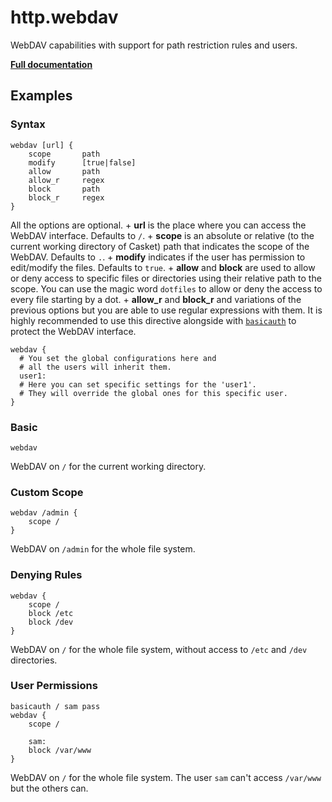 # http.webdav

WebDAV capabilities with support for path restriction rules and users.

**[Full documentation](https://github.com/tmpim/casket-plugins/blob/master/webdav/README.md)**

## Examples

### Syntax

``` casketfile
webdav [url] {
    scope       path
    modify      [true|false]
    allow       path
    allow_r     regex
    block       path
    block_r     regex
}
```

All the options are optional. + **url** is the place where you can access the WebDAV interface. Defaults to `/`. +
**scope** is an absolute or relative (to the current working directory of Casket) path that indicates the scope of the
WebDAV. Defaults to `.`. + **modify** indicates if the user has permission to edit/modify the files. Defaults to
`true`. + **allow** and **block** are used to allow or deny access to specific files or directories using their relative
path to the scope. You can use the magic word `dotfiles` to allow or deny the access to every file starting by a dot. +
**allow_r** and **block_r** and variations of the previous options but you are able to use regular expressions with
them. It is highly recommended to use this directive alongside with
[`basicauth`](/basicauth) to protect the WebDAV interface.

``` casketfile
webdav { 
  # You set the global configurations here and 
  # all the users will inherit them. 
  user1: 
  # Here you can set specific settings for the 'user1'. 
  # They will override the global ones for this specific user.
}
```

### Basic

``` casketfile
webdav
```

WebDAV on `/` for the current working directory.

### Custom Scope

``` casketfile
webdav /admin {
    scope /
}
```

WebDAV on `/admin` for the whole file system.

### Denying Rules

``` casketfile
webdav {
    scope /
    block /etc
    block /dev
}
```

WebDAV on `/` for the whole file system, without access to `/etc` and `/dev` directories.

### User Permissions

``` casketfile
basicauth / sam pass
webdav {
    scope /
    
    sam:
    block /var/www
}
```

WebDAV on `/` for the whole file system. The user `sam` can&#39;t access `/var/www` but the others can.
